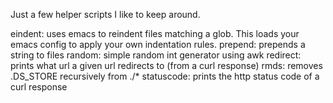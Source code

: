 Just a few helper scripts I like to keep around.

eindent: uses emacs to reindent files matching a glob. This loads your emacs config to apply your own indentation rules.
prepend: prepends a string to files
random: simple random int generator using awk
redirect: prints what url a given url redirects to (from a curl response)
rmds: removes .DS_STORE recursively from ./*
statuscode: prints the http status code of a curl response
